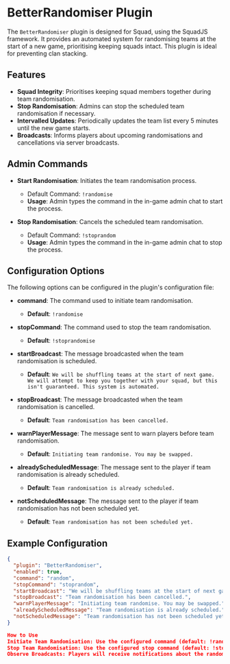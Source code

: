 # BetterRandomiser Plugin

The `BetterRandomiser` plugin is designed for Squad, using the SquadJS framework. It provides an automated system for randomising teams at the start of a new game, prioritising keeping squads intact. This plugin is ideal for preventing clan stacking.

## Features

- **Squad Integrity**: Prioritises keeping squad members together during team randomisation.
- **Stop Randomisation**: Admins can stop the scheduled team randomisation if necessary.
- **Intervalled Updates**: Periodically updates the team list every 5 minutes until the new game starts.
- **Broadcasts**: Informs players about upcoming randomisations and cancellations via server broadcasts.

## Admin Commands

- **Start Randomisation**: Initiates the team randomisation process.
  - Default Command: `!randomise`
  - **Usage**: Admin types the command in the in-game admin chat to start the process.

- **Stop Randomisation**: Cancels the scheduled team randomisation.
  - Default Command: `!stoprandom`
  - **Usage**: Admin types the command in the in-game admin chat to stop the process.

## Configuration Options

The following options can be configured in the plugin's configuration file:

- **command**: The command used to initiate team randomisation.
  - **Default**: `!randomise`
  
- **stopCommand**: The command used to stop the team randomisation.
  - **Default**: `!stoprandomise`

- **startBroadcast**: The message broadcasted when the team randomisation is scheduled.
  - **Default**: `We will be shuffling teams at the start of next game. We will attempt to keep you together with your squad, but this isn't guaranteed. This system is automated.`

- **stopBroadcast**: The message broadcasted when the team randomisation is cancelled.
  - **Default**: `Team randomisation has been cancelled.`

- **warnPlayerMessage**: The message sent to warn players before team randomisation.
  - **Default**: `Initiating team randomise. You may be swapped.`

- **alreadyScheduledMessage**: The message sent to the player if team randomisation is already scheduled.
  - **Default**: `Team randomisation is already scheduled.`

- **notScheduledMessage**: The message sent to the player if team randomisation has not been scheduled yet.
  - **Default**: `Team randomisation has not been scheduled yet.`


## Example Configuration

```json
{
  "plugin": "BetterRandomiser",
  "enabled": true,
  "command": "random",
  "stopCommand": "stoprandom",
  "startBroadcast": "We will be shuffling teams at the start of next game. We will attempt to keep you together with your squad, but this isn't guaranteed. This system is automated.",
  "stopBroadcast": "Team randomisation has been cancelled.",
  "warnPlayerMessage": "Initiating team randomise. You may be swapped.",
  "alreadyScheduledMessage": "Team randomisation is already scheduled.",
  "notScheduledMessage": "Team randomisation has not been scheduled yet."
}

How to Use
Initiate Team Randomisation: Use the configured command (default: !random) in the in-game admin chat.
Stop Team Randomisation: Use the configured stop command (default: !stoprandom) in the in-game admin chat if you need to cancel the process.
Observe Broadcasts: Players will receive notifications about the randomisation process and any cancellations.
